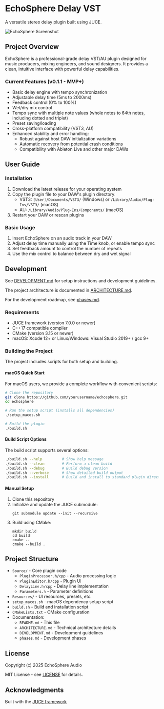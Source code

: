 # EchoSphere Delay VST

A versatile stereo delay plugin built using JUCE.

![EchoSphere Screenshot](Resources/screenshot_placeholder.jpg)

## Project Overview

EchoSphere is a professional-grade delay VST/AU plugin designed for music producers, mixing engineers, and sound designers. It provides a clean, intuitive interface with powerful delay capabilities.

### Current Features (v0.1.1 - MVP+)

- Basic delay engine with tempo synchronization
- Adjustable delay time (5ms to 2000ms)
- Feedback control (0% to 100%)
- Wet/dry mix control
- Tempo sync with multiple note values (whole notes to 64th notes, including dotted and triplet)
- Preset saving/loading
- Cross-platform compatibility (VST3, AU)
- Enhanced stability and error handling:
  - Robust against host DAW initialization variations
  - Automatic recovery from potential crash conditions
  - Compatibility with Ableton Live and other major DAWs

## User Guide

### Installation

1. Download the latest release for your operating system
2. Copy the plugin file to your DAW's plugin directory:
   - VST3: `[User]/Documents/VST3/` (Windows) or `/Library/Audio/Plug-Ins/VST3/` (macOS)
   - AU: `/Library/Audio/Plug-Ins/Components/` (macOS)
3. Restart your DAW or rescan plugins

### Basic Usage

1. Insert EchoSphere on an audio track in your DAW
2. Adjust delay time manually using the Time knob, or enable tempo sync
3. Set feedback amount to control the number of repeats
4. Use the mix control to balance between dry and wet signal

## Development

See [DEVELOPMENT.md](DEVELOPMENT.md) for setup instructions and development guidelines.

The project architecture is documented in [ARCHITECTURE.md](ARCHITECTURE.md).

For the development roadmap, see [phases.md](phases.md).

### Requirements

- JUCE framework (version 7.0.0 or newer)
- C++17 compatible compiler
- CMake (version 3.15 or newer)
- macOS: Xcode 12+ or Linux/Windows: Visual Studio 2019+ / gcc 9+

### Building the Project

The project includes scripts for both setup and building.

#### macOS Quick Start

For macOS users, we provide a complete workflow with convenient scripts:

```bash
# Clone the repository
git clone https://github.com/yourusername/echosphere.git
cd echosphere

# Run the setup script (installs all dependencies)
./setup_macos.sh

# Build the plugin
./build.sh
```

#### Build Script Options

The build script supports several options:

```bash
./build.sh --help         # Show help message
./build.sh --clean        # Perform a clean build
./build.sh --debug        # Build debug version
./build.sh --verbose      # Show detailed build output
./build.sh --install      # Build and install to standard plugin directories
```

#### Manual Setup

1. Clone this repository
2. Initialize and update the JUCE submodule:
   ```
   git submodule update --init --recursive
   ```
3. Build using CMake:
   ```
   mkdir build
   cd build
   cmake ..
   cmake --build .
   ```

## Project Structure

- `Source/` - Core plugin code
  - `PluginProcessor.h/cpp` - Audio processing logic
  - `PluginEditor.h/cpp` - Plugin UI
  - `DelayLine.h/cpp` - Delay line implementation
  - `Parameters.h` - Parameter definitions
- `Resources/` - UI resources, presets, etc.
- `setup_macos.sh` - macOS dependency setup script
- `build.sh` - Build and installation script
- `CMakeLists.txt` - CMake configuration
- Documentation:
  - `README.md` - This file
  - `ARCHITECTURE.md` - Technical architecture details
  - `DEVELOPMENT.md` - Development guidelines
  - `phases.md` - Development phases

## License

Copyright (c) 2025 EchoSphere Audio

MIT License - see [LICENSE](LICENSE) for details.

## Acknowledgments

Built with the [JUCE framework](https://juce.com/) 